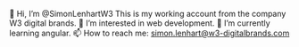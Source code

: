 👋 Hi, I’m @SimonLenhartW3
This is my working account from the company W3 digital brands. 
👀 I’m interested in web development.
🌱 I’m currently learning angular.
📫 How to reach me: simon.lenhart@w3-digitalbrands.com

<!---
SimonLenhartW3/SimonLenhartW3 is a ✨ special ✨ repository because its `README.md` (this file) appears on your GitHub profile.
You can click the Preview link to take a look at your changes.
--->

